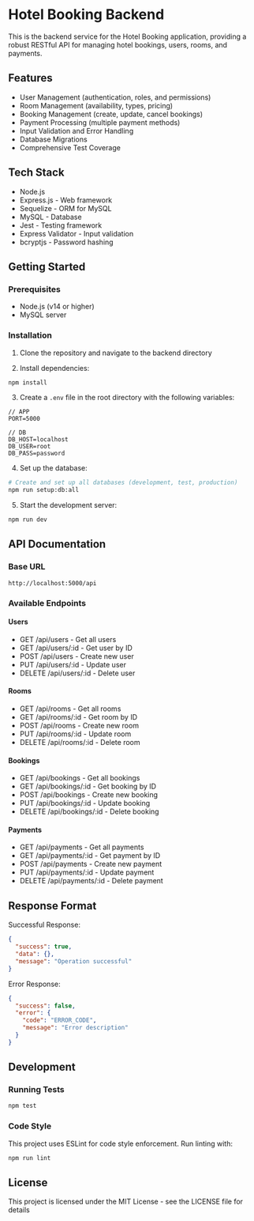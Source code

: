 # Hotel Booking Backend

This is the backend service for the Hotel Booking application, providing a robust RESTful API for managing hotel bookings, users, rooms, and payments.

## Features

- User Management (authentication, roles, and permissions)
- Room Management (availability, types, pricing)
- Booking Management (create, update, cancel bookings)
- Payment Processing (multiple payment methods)
- Input Validation and Error Handling
- Database Migrations
- Comprehensive Test Coverage

## Tech Stack

- Node.js
- Express.js - Web framework
- Sequelize - ORM for MySQL
- MySQL - Database
- Jest - Testing framework
- Express Validator - Input validation
- bcryptjs - Password hashing

## Getting Started

### Prerequisites

- Node.js (v14 or higher)
- MySQL server

### Installation

1. Clone the repository and navigate to the backend directory

2. Install dependencies:
```bash
npm install
```

3. Create a `.env` file in the root directory with the following variables:
```env
// APP
PORT=5000

// DB
DB_HOST=localhost
DB_USER=root
DB_PASS=password
```

4. Set up the database:
```bash
# Create and set up all databases (development, test, production)
npm run setup:db:all
```

5. Start the development server:
```bash
npm run dev
```

## API Documentation

### Base URL
```
http://localhost:5000/api
```

### Available Endpoints

#### Users
- GET /api/users - Get all users
- GET /api/users/:id - Get user by ID
- POST /api/users - Create new user
- PUT /api/users/:id - Update user
- DELETE /api/users/:id - Delete user

#### Rooms
- GET /api/rooms - Get all rooms
- GET /api/rooms/:id - Get room by ID
- POST /api/rooms - Create new room
- PUT /api/rooms/:id - Update room
- DELETE /api/rooms/:id - Delete room

#### Bookings
- GET /api/bookings - Get all bookings
- GET /api/bookings/:id - Get booking by ID
- POST /api/bookings - Create new booking
- PUT /api/bookings/:id - Update booking
- DELETE /api/bookings/:id - Delete booking

#### Payments
- GET /api/payments - Get all payments
- GET /api/payments/:id - Get payment by ID
- POST /api/payments - Create new payment
- PUT /api/payments/:id - Update payment
- DELETE /api/payments/:id - Delete payment

## Response Format

Successful Response:
```json
{
  "success": true,
  "data": {},
  "message": "Operation successful"
}
```

Error Response:
```json
{
  "success": false,
  "error": {
    "code": "ERROR_CODE",
    "message": "Error description"
  }
}
```

## Development

### Running Tests
```bash
npm test
```

### Code Style
This project uses ESLint for code style enforcement. Run linting with:
```bash
npm run lint
```

## License

This project is licensed under the MIT License - see the LICENSE file for details